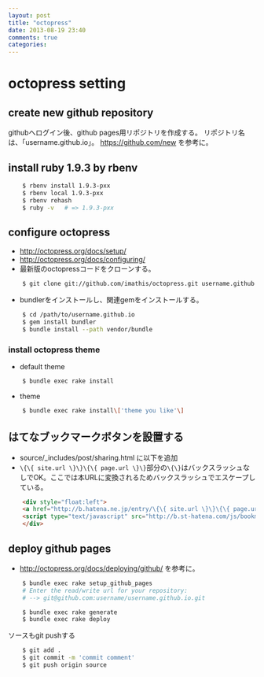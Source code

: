 ```yaml
---
layout: post
title: "octopress"
date: 2013-08-19 23:40
comments: true
categories: 
---
```

octopress setting
=================

## create new github repository
githubへログイン後、github pages用リポジトリを作成する。
リポジトリ名は、「username.github.io」。
https://github.com/new を参考に。


## install ruby 1.9.3 by rbenv

```sh
    $ rbenv install 1.9.3-pxx
    $ rbenv local 1.9.3-pxx
    $ rbenv rehash
    $ ruby -v	# => 1.9.3-pxx
```



## configure octopress
* http://octopress.org/docs/setup/
* http://octopress.org/docs/configuring/
* 最新版のoctopressコードをクローンする。

```sh
    $ git clone git://github.com/imathis/octopress.git username.github.io
```

* bundlerをインストールし、関連gemをインストールする。

```sh
    $ cd /path/to/username.github.io
    $ gem install bundler
    $ bundle install --path vendor/bundle
```

### install octopress theme

* default theme

```sh
    $ bundle exec rake install
```

* theme

```sh
    $ bundle exec rake install\['theme you like'\]
```


## はてなブックマークボタンを設置する
* source/_includes/post/sharing.html に以下を追加
* `\{\{ site.url \}\}\{\{ page.url \}\}`部分の`\{\}`はバックスラッシュなしでOK。ここでは本URLに変換されるためバックスラッシュでエスケープしている。

```html
    <div style="float:left">
    <a href="http://b.hatena.ne.jp/entry/\{\{ site.url \}\}\{\{ page.url \}\}" class="hatena-bookmark-button" data-hatena-bookmark-layout="standard" title="このエントリーをはてなブックマークに追加"><img src="http://b.st-hatena.com/images/entry-button/button-only.gif" alt="このエントリーをはてなブックマークに追加" width="20" height="20" style="border: none;" /></a>
    <script type="text/javascript" src="http://b.st-hatena.com/js/bookmark_button.js" charset="utf-8" async="async"></script>
    </div>
```


## deploy github pages
* http://octopress.org/docs/deploying/github/ を参考に。

```sh
    $ bundle exec rake setup_github_pages
    # Enter the read/write url for your repository:
    # --> git@github.com:username/username.github.io.git

    $ bundle exec rake generate
    $ bundle exec rake deploy
```

ソースもgit pushする

```sh
    $ git add .
    $ git commit -m 'commit comment'
    $ git push origin source
```


